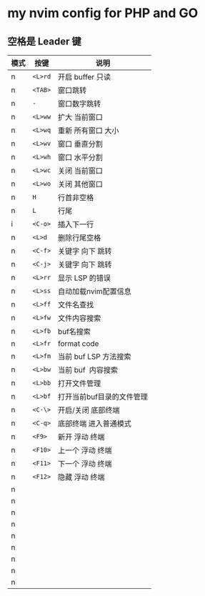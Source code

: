 # my nvim config for PHP and GO

## 空格是 Leader 键

| 模式 | 按键      | 说明                      |
| ---- | --------- | ------------------------- |
| n    | `<L>rd` | 开启 buffer 只读          |
| n    | `<TAB>` | 窗口跳转                  |
| n    | `-`     | 窗口数字跳转              |
| n    | `<L>ww` | 扩大 当前窗口             |
| n    | `<L>wq` | 重新 所有窗口 大小        |
| n    | `<L>wv` | 窗口 垂直分割             |
| n    | `<L>wh` | 窗口 水平分割             |
| n    | `<L>wc` | 关闭 当前窗口             |
| n    | `<L>wo` | 关闭 其他窗口             |
| n    | `H`     | 行首非空格                |
| n    | `L`     | 行尾                      |
| i    | `<C-o>` | 插入下一行                |
| n    | `<L>d`  | 删除行尾空格              |
| n    | `<C-f>` | 关键字 向下 跳转          |
| n    | `<C-j>` | 关键字 向下 跳转          |
| n    | `<L>rr` | 显示 LSP 的错误           |
| n    | `<L>ss` | 自动加载nvim配置信息      |
| n    | `<L>ff` | 文件名查找                |
| n    | `<L>fw` | 文件内容搜索              |
| n    | `<L>fb` | buf名搜索                 |
| n    | `<L>fr` | format code               |
| n    | `<L>fm` | 当前 buf LSP 方法搜索     |
| n    | `<L>bw` | 当前 buf  内容搜索        |
| n    | `<L>bb` | 打开文件管理              |
| n    | `<L>bf` | 打开当前buf目录的文件管理 |
| n    | `<C-\>` | 开启/关闭 底部终端        |
| n    | `<C-q>` | 底部终端 进入普通模式     |
| n    | `<F9>`  | 新开 浮动 终端            |
| n    | `<F10>` | 上一个 浮动 终端          |
| n    | `<F11>` | 下一个 浮动 终端          |
| n    | `<F12>` | 隐藏 浮动 终端            |
| n    |           |                           |
| n    |           |                           |
| n    |           |                           |
| n    |           |                           |
| n    |           |                           |
| n    |           |                           |
| n    |           |                           |
| n    |           |                           |
| n    |           |                           |
